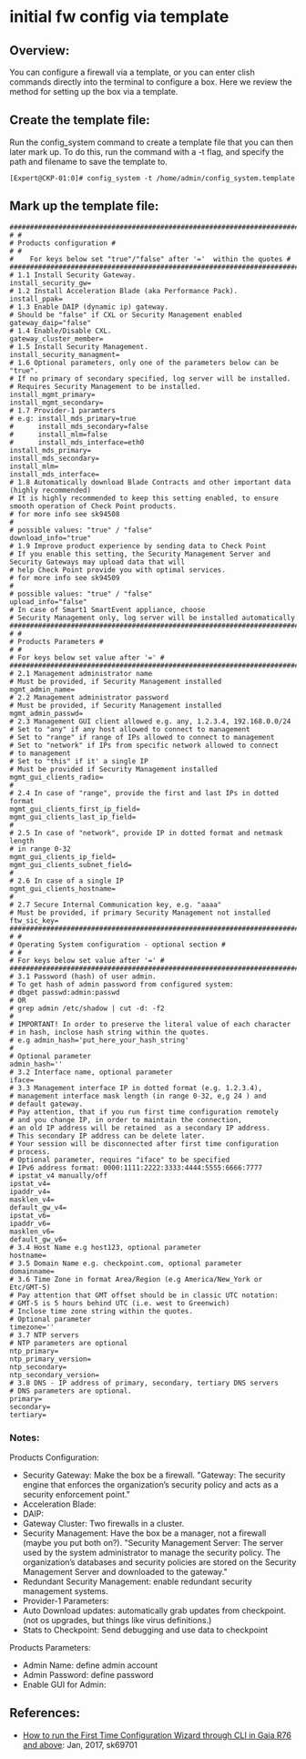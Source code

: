 # initial fw config via template

## Overview: 
You can configure a firewall via a template, or you can enter clish commands directly into the terminal to configure a box.  Here we review the method for setting up the box via a template. 

## Create the template file: 
Run the config_system command to create a template file that you can then later mark up.  To do this, run the command with a -t flag, and specify the path and filename to save the template to.  
```
[Expert@CKP-01:0]# config_system -t /home/admin/config_system.template
```

## Mark up the template file: 
```
#########################################################################
# #
# Products configuration #
# #
#    For keys below set "true"/"false" after '='  within the quotes #
#########################################################################
# 1.1 Install Security Gateway. 
install_security_gw=
# 1.2 Install Acceleration Blade (aka Performance Pack).
install_ppak=
# 1.3 Enable DAIP (dynamic ip) gateway.
# Should be "false" if CXL or Security Management enabled
gateway_daip="false"
# 1.4 Enable/Disable CXL.
gateway_cluster_member=
# 1.5 Install Security Management.
install_security_managment=
# 1.6 Optional parameters, only one of the parameters below can be "true".
# If no primary of secondary specified, log server will be installed.
# Requires Security Management to be installed.
install_mgmt_primary=
install_mgmt_secondary=
# 1.7 Provider-1 paramters
# e.g: install_mds_primary=true
#      install_mds_secondary=false
#      install_mlm=false
#      install_mds_interface=eth0
install_mds_primary=
install_mds_secondary=
install_mlm=
install_mds_interface=
# 1.8 Automatically download Blade Contracts and other important data (highly recommended)
# It is highly recommended to keep this setting enabled, to ensure smooth operation of Check Point products.
# for more info see sk94508 
#
# possible values: "true" / "false"
download_info="true"
# 1.9 Improve product experience by sending data to Check Point
# If you enable this setting, the Security Management Server and Security Gateways may upload data that will 
# help Check Point provide you with optimal services.
# for more info see sk94509
#
# possible values: "true" / "false"
upload_info="false"
# In case of Smart1 SmartEvent appliance, choose
# Security Management only, log server will be installed automatically
#########################################################################
# #
# Products Parameters #
# #
# For keys below set value after '=' #
#########################################################################
# 2.1 Management administrator name
# Must be provided, if Security Management installed
mgmt_admin_name=
# 2.2 Management administrator password
# Must be provided, if Security Management installed
mgmt_admin_passwd=
# 2.3 Management GUI client allowed e.g. any, 1.2.3.4, 192.168.0.0/24
# Set to "any" if any host allowed to connect to management
# Set to "range" if range of IPs allowed to connect to management
# Set to "network" if IPs from specific network allowed to connect 
# to management
# Set to "this" if it' a single IP
# Must be provided if Security Management installed
mgmt_gui_clients_radio=
# 
# 2.4 In case of "range", provide the first and last IPs in dotted format
mgmt_gui_clients_first_ip_field=
mgmt_gui_clients_last_ip_field=
#
# 2.5 In case of "network", provide IP in dotted format and netmask length 
# in range 0-32
mgmt_gui_clients_ip_field=
mgmt_gui_clients_subnet_field=
#
# 2.6 In case of a single IP
mgmt_gui_clients_hostname=
#
# 2.7 Secure Internal Communication key, e.g. "aaaa"
# Must be provided, if primary Security Management not installed
ftw_sic_key=
#########################################################################
# #
# Operating System configuration - optional section #
# #
# For keys below set value after '=' #
#########################################################################
# 3.1 Password (hash) of user admin.
# To get hash of admin password from configured system:  
# dbget passwd:admin:passwd
# OR
# grep admin /etc/shadow | cut -d: -f2
#
# IMPORTANT! In order to preserve the literal value of each character 
# in hash, inclose hash string within the quotes.
# e.g admin_hash='put_here_your_hash_string'
#
# Optional parameter
admin_hash=''
# 3.2 Interface name, optional parameter
iface=
# 3.3 Management interface IP in dotted format (e.g. 1.2.3.4),  
# management interface mask length (in range 0-32, e,g 24 ) and
# default gateway.
# Pay attention, that if you run first time configuration remotely 
# and you change IP, in order to maintain the connection, 
# an old IP address will be retained  as a secondary IP address. 
# This secondary IP address can be delete later. 
# Your session will be disconnected after first time configuration
# process.
# Optional parameter, requires "iface" to be specified
# IPv6 address format: 0000:1111:2222:3333:4444:5555:6666:7777
# ipstat_v4 manually/off
ipstat_v4=
ipaddr_v4=
masklen_v4=
default_gw_v4=
ipstat_v6=
ipaddr_v6=
masklen_v6=
default_gw_v6=
# 3.4 Host Name e.g host123, optional parameter
hostname=
# 3.5 Domain Name e.g. checkpoint.com, optional parameter 
domainname=
# 3.6 Time Zone in format Area/Region (e.g America/New_York or Etc/GMT-5)
# Pay attention that GMT offset should be in classic UTC notation:
# GMT-5 is 5 hours behind UTC (i.e. west to Greenwich)
# Inclose time zone string within the quotes.
# Optional parameter
timezone=''
# 3.7 NTP servers
# NTP parameters are optional
ntp_primary=
ntp_primary_version=
ntp_secondary=
ntp_secondary_version=
# 3.8 DNS - IP address of primary, secondary, tertiary DNS servers
# DNS parameters are optional.
primary=
secondary=
tertiary=
```

### Notes: 

Products Configuration: 
- Security Gateway: Make the box be a firewall. "Gateway: The security engine that enforces the organization’s security policy and acts as a security enforcement point."
- Acceleration Blade: 
- DAIP: 
- Gateway Cluster: Two firewalls in a cluster. 
- Security Management: Have the box be a manager, not a firewall (maybe you put both on?).  "Security Management Server: The server used by the system administrator to manage the security policy. The organization’s databases and security policies are stored on the Security Management Server and downloaded to the gateway."
- Redundant Security Management: enable redundant security management systems. 
- Provider-1 Parameters: 
- Auto Download updates: automatically grab updates from checkpoint.  (not os upgrades, but things like virus definitions.) 
- Stats to Checkpoint: Send debugging and use data to checkpoint

Products Parameters: 
- Admin Name: define admin account
- Admin Password: define password
- Enable GUI for Admin: 

## References: 
- [How to run the First Time Configuration Wizard through CLI in Gaia R76 and above](https://supportcenter.checkpoint.com/supportcenter/portal?eventSubmit_doGoviewsolutiondetails=&solutionid=sk69701&partition=General&product=Security): Jan, 2017, sk69701